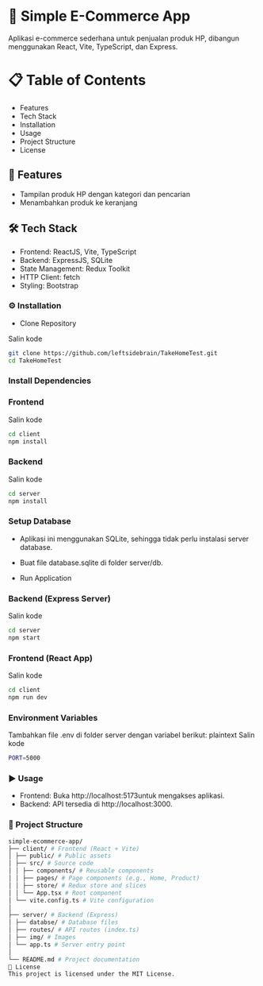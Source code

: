 # 📱 Simple E-Commerce App

Aplikasi e-commerce sederhana untuk penjualan produk HP, dibangun menggunakan React, Vite, TypeScript, dan Express.

# 📋 Table of Contents

- Features
- Tech Stack
- Installation
- Usage
- Project Structure
- License

## 🎨 Features

- Tampilan produk HP dengan kategori dan pencarian
- Menambahkan produk ke keranjang

## 🛠️ Tech Stack

- Frontend: ReactJS, Vite, TypeScript
- Backend: ExpressJS, SQLite
- State Management: Redux Toolkit
- HTTP Client: fetch
- Styling: Bootstrap

### ⚙️ Installation

- Clone Repository

Salin kode

```bash
git clone https://github.com/leftsidebrain/TakeHomeTest.git
cd TakeHomeTest
```

### Install Dependencies

### Frontend

Salin kode

```bash
cd client
npm install
```

### Backend

Salin kode

```bash
cd server
npm install
```

### Setup Database

- Aplikasi ini menggunakan SQLite, sehingga tidak perlu instalasi server database.

- Buat file database.sqlite di folder server/db.
- Run Application

### Backend (Express Server)

Salin kode

```bash
cd server
npm start
```

### Frontend (React App)

Salin kode

```bash
cd client
npm run dev
```

### Environment Variables

Tambahkan file .env di folder server dengan variabel berikut:
plaintext
Salin kode

```bash
PORT=5000
```

### ▶️ Usage

- Frontend: Buka http://localhost:5173untuk mengakses aplikasi.
- Backend: API tersedia di http://localhost:3000.

### 📂 Project Structure

```bash
simple-ecommerce-app/
├── client/ # Frontend (React + Vite)
│ ├── public/ # Public assets
│ ├── src/ # Source code
│ │ ├── components/ # Reusable components
│ │ ├── pages/ # Page components (e.g., Home, Product)
│ │ ├── store/ # Redux store and slices
│ │ └── App.tsx # Root component
│ └── vite.config.ts # Vite configuration
│
├── server/ # Backend (Express)
│ ├── databse/ # Database files
│ ├── routes/ # API routes (index.ts)
│ ├── img/ # Images
│ └── app.ts # Server entry point
│
└── README.md # Project documentation
📄 License
This project is licensed under the MIT License.
```

